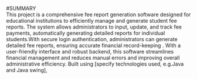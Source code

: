 #SUMMARY
<br>
This project is a comprehensive fee report generation software designed for educational institutions to efficiently manage and generate student fee reports. The system allows administrators to input, update, and track fee payments, automatically generating detailed reports for individual students.With secure login authentication, administrators can generate detailed fee reports, ensuring accurate financial record-keeping . With a user-friendly interface and robust backend, this software streamlines financial management and reduces manual errors and improving overall administrative efficiency. Built using [specify technologies used, e.g.Java and Java swing],

